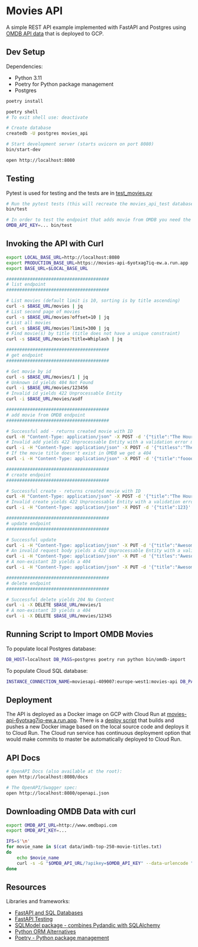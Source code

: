 # Movies API

A simple REST API example implemented with FastAPI and Postgres using [OMDB API data](https://www.omdbapi.com/) that is deployed to GCP.

## Dev Setup

Dependencies:

* Python 3.11
* Poetry for Python package management
* Postgres

```sh
poetry install

poetry shell
# To exit shell use: deactivate

# Create database
createdb -U postgres movies_api

# Start development server (starts uvicorn on port 8080)
bin/start-dev

open http://localhost:8080
```

## Testing

Pytest is used for testing and the tests are in [test_movies.py](movies_api/routes/test_movies.py)

```sh
# Run the pytest tests (this will recreate the movies_api_test database first)
bin/test

# In order to test the endpoint that adds movie from OMDB you need the OMDB API key:
OMDB_API_KEY=... bin/test
```

## Invoking the API with Curl

```sh
export LOCAL_BASE_URL=http://localhost:8080
export PRODUCTION_BASE_URL=https://movies-api-6yotxag7iq-ew.a.run.app
export BASE_URL=$LOCAL_BASE_URL

#######################################
# list endpoint
#######################################

# List movies (default limit is 10, sorting is by title ascending)
curl -s $BASE_URL/movies | jq
# List second page of movies
curl -s $BASE_URL/movies?offset=10 | jq
# List all movies
curl -s $BASE_URL/movies?limit=300 | jq
# Find movie(s) by title (title does not have a unique constraint)
curl -s $BASE_URL/movies?title=Whiplash | jq

#######################################
# get endpoint
#######################################

# Get movie by id
curl -s $BASE_URL/movies/1 | jq
# Unknown id yields 404 Not Found
curl -i $BASE_URL/movies/123456
# Invalid id yields 422 Unprocessable Entity
curl -i $BASE_URL/movies/asdf

#######################################
# add movie from OMDB endpoint
#######################################

# Successful add - returns created movie with ID
curl -H "Content-Type: application/json" -X POST -d '{"title":"The Hours"}' $BASE_URL/movies/omdb-add | jq
# Invalid add yields 422 Unprocessable Entity with a validation error message from Pydantic
curl -i -H "Content-Type: application/json" -X POST -d '{"titless":"The Hours"}' $BASE_URL/movies/omdb-add
# If the movie title doesn't exist in OMDB we get a 404
curl -i -H "Content-Type: application/json" -X POST -d '{"title":"foooooobar"}' $BASE_URL/movies/omdb-add

#######################################
# create endpoint
#######################################

# Successful create - returns created movie with ID
curl -H "Content-Type: application/json" -X POST -d '{"title":"The Hours"}' $BASE_URL/movies | jq
# Invalid create yields 422 Unprocessable Entity with a validation error message from Pydantic
curl -i -H "Content-Type: application/json" -X POST -d '{"title":123}' $BASE_URL/movies

#######################################
# update endpoint
#######################################

# Successful update
curl -i -H "Content-Type: application/json" -X PUT -d '{"title":"Awesome Movie"}' $BASE_URL/movies/1
# An invalid request body yields a 422 Unprocessable Entity with a validation error message from Pydantic
curl -i -H "Content-Type: application/json" -X PUT -d '{"titles":"Awesome Movie"}' $BASE_URL/movies/1
# A non-existant ID yields a 404
curl -i -H "Content-Type: application/json" -X PUT -d '{"title":"Awesome Movie"}' $BASE_URL/movies/12345

#######################################
# delete endpoint
#######################################

# Successful delete yields 204 No Content
curl -i -X DELETE $BASE_URL/movies/1
# A non-existant ID yields a 404
curl -i -X DELETE $BASE_URL/movies/12345
```

## Running Script to Import OMDB Movies

To populate local Postgres database:

```sh
DB_HOST=localhost DB_PASS=postgres poetry run python bin/omdb-import
```

To populate Cloud SQL database:

```sh
INSTANCE_CONNECTION_NAME=moviesapi-409007:europe-west1:movies-api DB_PASS=... poetry run python bin/omdb-import
```

## Deployment

The API is deployed as a Docker image on GCP with Cloud Run at [movies-api-6yotxag7iq-ew.a.run.app](https://movies-api-6yotxag7iq-ew.a.run.app/docs). There is a [deploy script](bin/deploy) that builds and pushes a new Docker image based on the local source code and deploys it to Cloud Run. The Cloud run service has continuous deployment option that would make commits to master be automatically deployed to Cloud Run.

## API Docs

```sh
# OpenAPI Docs (also available at the root):
open http://localhost:8080/docs

# The OpenAPI/Swagger spec:
open http://localhost:8080/openapi.json
```

## Downloading OMDB Data with curl

```sh
export OMDB_API_URL=http://www.omdbapi.com
export OMDB_API_KEY=...

IFS=$'\n'
for movie_name in $(cat data/imdb-top-250-movie-titles.txt)
do
    echo $movie_name
    curl -s -G "$OMDB_API_URL/?apikey=$OMDB_API_KEY" --data-urlencode "t=$movie_name" | jq
done
```

## Resources

Libraries and frameworks:

* [FastAPI and SQL Databases](https://fastapi.tiangolo.com/tutorial/sql-databases/)
* [FastAPI Testing](https://fastapi.tiangolo.com/tutorial/testing/)
* [SQLModel package - combines Pydandic with SQLAlchemy](https://github.com/tiangolo/sqlmodel)
* [Python ORM Alternatives](https://www.infoworld.com/article/3709854/6-orms-for-every-database-powered-python-app.html)
* [Poetry - Python package management](https://python-poetry.org/)
